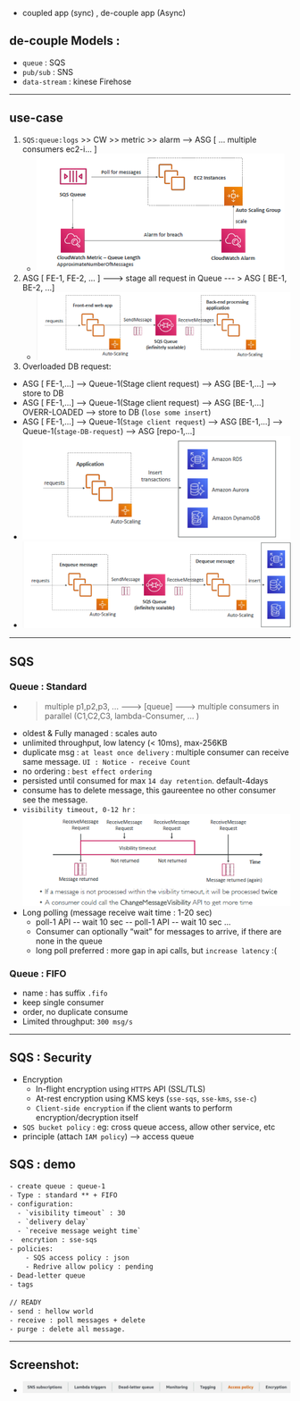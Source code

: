 - coupled app (sync) , de-couple app (Async)

## de-couple Models :
  - `queue` :  SQS
  - `pub/sub` : SNS
  - `data-stream` : kinese Firehose

---
## use-case
1. `SQS:queue:logs` >> CW >> metric >> alarm --> ASG [ ... multiple consumers ec2-i... ]
    - ![img.png](../99_img/decouple/sqs/img.png)
2. ASG [ FE-1, FE-2, ... ] ---> stage all request in Queue --- > ASG [ BE-1, BE-2, ...]
    - ![img_1.png](../99_img/decouple/sqs/img_1.png)
3. Overloaded DB request:
- ASG [ FE-1,...] --> Queue-1(Stage client request) --> ASG [BE-1,...] --> store to DB
- ASG [ FE-1,...] --> Queue-1(Stage client request) --> ASG [BE-1,...] OVERR-LOADED --> store to DB (`lose some insert`)
- ASG [ FE-1,...] --> Queue-1(`Stage client request`) --> ASG [BE-1,...] --> Queue-1(`stage-DB-request`) -->  ASG [repo-1,...]
- ![img_3.png](../99_img/decouple/sqs/img_3.png)
- ![img_5.png](../99_img/decouple/sqs/img_5.png)

---
## SQS 
### Queue : Standard 
- > multiple p1,p2,p3, ...  ---> [queue] ---> multiple consumers in parallel (C1,C2,C3, lambda-Consumer, ... )
- oldest & Fully managed : scales auto
- unlimited throughput,  low latency (< 10ms), max-256KB
- duplicate msg : `at least once delivery`  : multiple consumer can receive same message. `UI : Notice - receive Count`
- no ordering : `best effect ordering`
- persisted until consumed for max `14 day retention`. default-4days
- consume has to delete message, this gaureentee no other consumer see the message.
- `visibility timeout, 0-12 hr` : ![img_4.png](../99_img/decouple/sqs/img_4.png)
- Long polling (message receive wait time : 1-20 sec)
  - poll-1 API -- wait 10 sec -- poll-1 API -- wait 10 sec ...
  - Consumer can optionally “wait” for messages to arrive, if there are none in the queue
  - long poll preferred : more gap in api calls, but `increase latency` :(
  
### Queue : FIFO
- name : has suffix `.fifo`
- keep single consumer
- order, no duplicate consume
- Limited throughput: `300 msg/s`

---
## SQS : Security
- Encryption
  - In-flight encryption using `HTTPS` API (SSL/TLS)
  - At-rest encryption using KMS keys (`sse-sqs`, `sse-kms`, `sse-c`)
  - `Client-side encryption` if the client wants to perform encryption/decryption itself
- `SQS bucket policy` : eg: cross queue access, allow other service, etc
- principle (attach `IAM policy`) --> access queue

## SQS : demo
```
- create queue : queue-1
- Type : standard ** + FIFO
- configuration:
  - `visibility timeout` : 30
  - `delivery delay`
  - `receive message weight time`
-  encrytion : sse-sqs
- policies:
    - SQS access policy : json
    - Redrive allow policy : pending
- Dead-letter queue
- tags

// READY
- send : hellow world
- receive : poll messages + delete
- purge : delete all message.
```
---
## Screenshot:
- ![img_2.png](../99_img/decouple/sqs/img_2.png)

